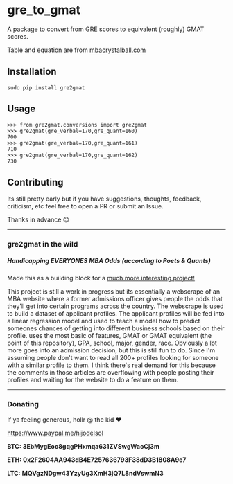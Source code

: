 # gre_to_gmat

A package to convert from GRE scores to equivalent (roughly) GMAT scores.

Table and equation are from [mbacrystalball.com](https://www.mbacrystalball.com/blog/2014/01/23/gre-to-gmat-score-conversion/
)



## Installation

```
sudo pip install gre2gmat
```

## Usage

```
>>> from gre2gmat.conversions import gre2gmat
>>> gre2gmat(gre_verbal=170,gre_quant=160)
700
>>> gre2gmat(gre_verbal=170,gre_quant=161)
710
>>> gre2gmat(gre_verbal=170,gre_quant=162)
730
```

## Contributing
Its still pretty early but if you have suggestions, thoughts, feedback, criticism, etc feel free to open a PR or submit an Issue.

Thanks in advance 😊

-------------------------------------

### gre2gmat in the wild


##### Handicapping EVERYONES MBA Odds (according to Poets & Quants)
Made this as a building block for a [much more interesting project!](https://github.com/weAllWeGot/poets_quants_handicap/)

This project is still a work in progress but its essentially a webscrape of an MBA website where a former admissions officer gives people the odds that they'll get into certain programs across the country. The webscrape is used to build a dataset of applicant profiles. The applicant profiles will be fed into a linear regression model and used to teach a model how to predict someones chances of getting into different business schools based on their profile. uses the most basic of features, GMAT or GMAT equivalent (the point of this repository), GPA, school, major, gender, race. Obviously a lot more goes into an admission decision, but this is still fun to do. Since I'm assuming people don't want to read all 200+ profiles looking for someone with a similar profile to them. I think there's real demand for this because the comments in those articles are overflowing with people posting their profiles and waiting for the website to do a feature on them. 

-----------------------------------------------

### Donating
If ya feeling generous, hollr @ the kid ❤️

https://www.paypal.me/hijodelsol

**BTC: 3EbMygEoo8gqgPHxmqa631ZVSwgWaoCj3m**

**ETH: 0x2F2604AA943dB4E7257636793F38dD3B1808A9e7**

**LTC: MQVgzNDgw43YzyUg3XmH3jQ7L8ndVswmN3**

